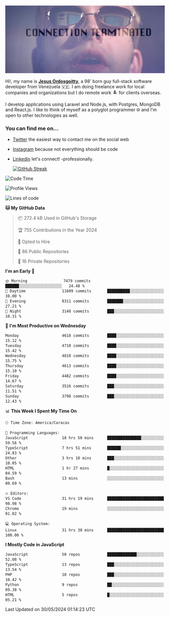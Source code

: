 ![hackers movie reference](./disconnected.jpg)

Hi!, my name is [**Jesus Ordosgoitty**](https://jodaz.dev), a 98' born guy full-stack software developer from Venezuela 🇻🇪. I am doing freelance work for local companies and organizations but I do remote work 🏝️ for clients overseas. 

I develop applications using Laravel and Node.js, with Postgres, MongoDB and React.js. I like to think of myself as a polyglot programmer 🌐 and I'm open to other technologies as well.

### You can find me on...

- [Twitter](https://twitter.com/jodaz_) the easiest way to contact me on the social web
- [Instagram](https://instagram.com/jodaz_) because not everything should be code
- [Linkedin](https://linkedin.com/in/jodaz) let's connect! -professionally.


    [![GitHub Streak](https://streak-stats.demolab.com?user=jodaz&theme=tokyonight)](https://git.io/streak-stats)

<!--START_SECTION:waka-->
![Code Time](http://img.shields.io/badge/Code%20Time-7%2C610%20hrs%2050%20mins-blue)

![Profile Views](http://img.shields.io/badge/Profile%20Views-0-blue)

![Lines of code](https://img.shields.io/badge/From%20Hello%20World%20I%27ve%20Written-83.3%20million%20lines%20of%20code-blue)

**🐱 My GitHub Data** 

> 📦 272.4 kB Used in GitHub's Storage 
 > 
> 🏆 755 Contributions in the Year 2024
 > 
> 💼 Opted to Hire
 > 
> 📜 86 Public Repositories 
 > 
> 🔑 16 Private Repositories 
 > 
**I'm an Early 🐤** 

```text
🌞 Morning                7479 commits        ██████░░░░░░░░░░░░░░░░░░░   24.48 % 
🌆 Daytime                11609 commits       ██████████░░░░░░░░░░░░░░░   38.00 % 
🌃 Evening                8311 commits        ███████░░░░░░░░░░░░░░░░░░   27.21 % 
🌙 Night                  3148 commits        ███░░░░░░░░░░░░░░░░░░░░░░   10.31 % 
```
📅 **I'm Most Productive on Wednesday** 

```text
Monday                   4618 commits        ████░░░░░░░░░░░░░░░░░░░░░   15.12 % 
Tuesday                  4710 commits        ████░░░░░░░░░░░░░░░░░░░░░   15.42 % 
Wednesday                4810 commits        ████░░░░░░░░░░░░░░░░░░░░░   15.75 % 
Thursday                 4613 commits        ████░░░░░░░░░░░░░░░░░░░░░   15.10 % 
Friday                   4482 commits        ████░░░░░░░░░░░░░░░░░░░░░   14.67 % 
Saturday                 3516 commits        ███░░░░░░░░░░░░░░░░░░░░░░   11.51 % 
Sunday                   3798 commits        ███░░░░░░░░░░░░░░░░░░░░░░   12.43 % 
```


📊 **This Week I Spent My Time On** 

```text
🕑︎ Time Zone: America/Caracas

💬 Programming Languages: 
JavaScript               18 hrs 50 mins      ███████████████░░░░░░░░░░   59.56 % 
TypeScript               7 hrs 51 mins       ██████░░░░░░░░░░░░░░░░░░░   24.83 % 
Other                    3 hrs 10 mins       ███░░░░░░░░░░░░░░░░░░░░░░   10.05 % 
HTML                     1 hr 27 mins        █░░░░░░░░░░░░░░░░░░░░░░░░   04.59 % 
Bash                     13 mins             ░░░░░░░░░░░░░░░░░░░░░░░░░   00.69 % 

🔥 Editors: 
VS Code                  31 hrs 19 mins      █████████████████████████   98.98 % 
Chrome                   19 mins             ░░░░░░░░░░░░░░░░░░░░░░░░░   01.02 % 

💻 Operating System: 
Linux                    31 hrs 38 mins      █████████████████████████   100.00 % 
```

**I Mostly Code in JavaScript** 

```text
JavaScript               50 repos            █████████████░░░░░░░░░░░░   52.08 % 
TypeScript               13 repos            ███░░░░░░░░░░░░░░░░░░░░░░   13.54 % 
PHP                      10 repos            ███░░░░░░░░░░░░░░░░░░░░░░   10.42 % 
Python                   9 repos             ██░░░░░░░░░░░░░░░░░░░░░░░   09.38 % 
HTML                     5 repos             █░░░░░░░░░░░░░░░░░░░░░░░░   05.21 % 
```




 Last Updated on 30/05/2024 01:14:23 UTC
<!--END_SECTION:waka-->
